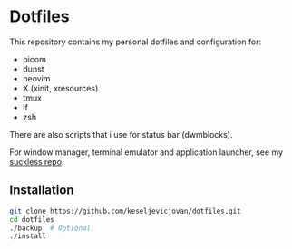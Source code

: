 # Dotfiles

This repository contains my personal dotfiles and configuration for:

- picom
- dunst
- neovim
- X (xinit, xresources)
- tmux
- lf
- zsh

There are also scripts that i use for status bar (dwmblocks).

For window manager, terminal emulator and application launcher, see my [suckless repo](https://github.com/keseljevicjovan/suckless.git).

## Installation

```sh
git clone https://github.com/keseljevicjovan/dotfiles.git
cd dotfiles
./backup  # Optional
./install 
```
